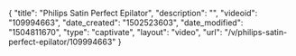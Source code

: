 {
    "title": "Philips Satin Perfect Epilator",
    "description": "",
    "videoid": "109994663",
    "date_created": "1502523603",
    "date_modified": "1504811670",
    "type": "captivate",
    "layout": "video",
    "url": "\/v\/philips-satin-perfect-epilator\/109994663"
}